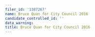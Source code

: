 ```yaml
---
filer_id: '1387267'
name: Bruce Quan for City Council 2016
candidate_controlled_id: ''
data_warning: 
title: Bruce Quan for City Council 2016
---
```

